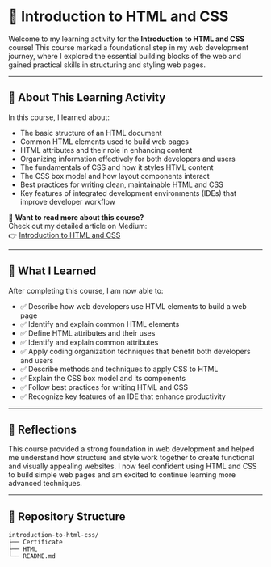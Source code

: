 # 🧱 Introduction to HTML and CSS

Welcome to my learning activity for the **Introduction to HTML and CSS** course! This course marked a foundational step in my web development journey, where I explored the essential building blocks of the web and gained practical skills in structuring and styling web pages.

---

## 📖 About This Learning Activity

In this course, I learned about:

- The basic structure of an HTML document  
- Common HTML elements used to build web pages  
- HTML attributes and their role in enhancing content  
- Organizing information effectively for both developers and users  
- The fundamentals of CSS and how it styles HTML content  
- The CSS box model and how layout components interact  
- Best practices for writing clean, maintainable HTML and CSS  
- Key features of integrated development environments (IDEs) that improve developer workflow

📘 **Want to read more about this course?**  
Check out my detailed article on Medium:  
👉 [Introduction to HTML and CSS](https://medium.com/@joaquimdacosta1999/introduction-to-html-and-css-c1cc8649f058)

---

## 🎯 What I Learned

After completing this course, I am now able to:

- ✅ Describe how web developers use HTML elements to build a web page  
- ✅ Identify and explain common HTML elements  
- ✅ Define HTML attributes and their uses  
- ✅ Identify and explain common attributes  
- ✅ Apply coding organization techniques that benefit both developers and users  
- ✅ Describe methods and techniques to apply CSS to HTML  
- ✅ Explain the CSS box model and its components  
- ✅ Follow best practices for writing HTML and CSS  
- ✅ Recognize key features of an IDE that enhance productivity

---

## 🧠 Reflections

This course provided a strong foundation in web development and helped me understand how structure and style work together to create functional and visually appealing websites. I now feel confident using HTML and CSS to build simple web pages and am excited to continue learning more advanced techniques.

---

## 📂 Repository Structure

```plaintext
introduction-to-html-css/
├── Certificate
├── HTML
└── README.md

